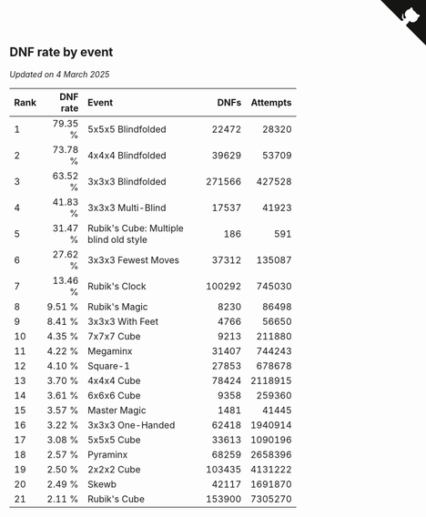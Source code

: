 ## DNF rate by event

*Updated on  4 March 2025*

| Rank | DNF rate | Event | DNFs | Attempts |
| :--- | ---: | :--- | ---: | ---: |
| 1 | 79.35 % | 5x5x5 Blindfolded | 22472 | 28320 |
| 2 | 73.78 % | 4x4x4 Blindfolded | 39629 | 53709 |
| 3 | 63.52 % | 3x3x3 Blindfolded | 271566 | 427528 |
| 4 | 41.83 % | 3x3x3 Multi-Blind | 17537 | 41923 |
| 5 | 31.47 % | Rubik's Cube: Multiple blind old style | 186 | 591 |
| 6 | 27.62 % | 3x3x3 Fewest Moves | 37312 | 135087 |
| 7 | 13.46 % | Rubik's Clock | 100292 | 745030 |
| 8 | 9.51 % | Rubik's Magic | 8230 | 86498 |
| 9 | 8.41 % | 3x3x3 With Feet | 4766 | 56650 |
| 10 | 4.35 % | 7x7x7 Cube | 9213 | 211880 |
| 11 | 4.22 % | Megaminx | 31407 | 744243 |
| 12 | 4.10 % | Square-1 | 27853 | 678678 |
| 13 | 3.70 % | 4x4x4 Cube | 78424 | 2118915 |
| 14 | 3.61 % | 6x6x6 Cube | 9358 | 259360 |
| 15 | 3.57 % | Master Magic | 1481 | 41445 |
| 16 | 3.22 % | 3x3x3 One-Handed | 62418 | 1940914 |
| 17 | 3.08 % | 5x5x5 Cube | 33613 | 1090196 |
| 18 | 2.57 % | Pyraminx | 68259 | 2658396 |
| 19 | 2.50 % | 2x2x2 Cube | 103435 | 4131222 |
| 20 | 2.49 % | Skewb | 42117 | 1691870 |
| 21 | 2.11 % | Rubik's Cube | 153900 | 7305270 |


<a href="https://github.com/JustinTimeCuber/wca_statistics" class="github-corner" aria-label="View source on Github"><svg width="80" height="80" viewBox="0 0 250 250" style="fill:#151513; color:#fff; position: absolute; top: 0; border: 0; right: 0;" aria-hidden="true"><path d="M0,0 L115,115 L130,115 L142,142 L250,250 L250,0 Z"></path><path d="M128.3,109.0 C113.8,99.7 119.0,89.6 119.0,89.6 C122.0,82.7 120.5,78.6 120.5,78.6 C119.2,72.0 123.4,76.3 123.4,76.3 C127.3,80.9 125.5,87.3 125.5,87.3 C122.9,97.6 130.6,101.9 134.4,103.2" fill="currentColor" style="transform-origin: 130px 106px;" class="octo-arm"></path><path d="M115.0,115.0 C114.9,115.1 118.7,116.5 119.8,115.4 L133.7,101.6 C136.9,99.2 139.9,98.4 142.2,98.6 C133.8,88.0 127.5,74.4 143.8,58.0 C148.5,53.4 154.0,51.2 159.7,51.0 C160.3,49.4 163.2,43.6 171.4,40.1 C171.4,40.1 176.1,42.5 178.8,56.2 C183.1,58.6 187.2,61.8 190.9,65.4 C194.5,69.0 197.7,73.2 200.1,77.6 C213.8,80.2 216.3,84.9 216.3,84.9 C212.7,93.1 206.9,96.0 205.4,96.6 C205.1,102.4 203.0,107.8 198.3,112.5 C181.9,128.9 168.3,122.5 157.7,114.1 C157.9,116.9 156.7,120.9 152.7,124.9 L141.0,136.5 C139.8,137.7 141.6,141.9 141.8,141.8 Z" fill="currentColor" class="octo-body"></path></svg></a><style>.github-corner:hover .octo-arm{animation:octocat-wave 560ms ease-in-out}@keyframes octocat-wave{0%,100%{transform:rotate(0)}20%,60%{transform:rotate(-25deg)}40%,80%{transform:rotate(10deg)}}@media (max-width:500px){.github-corner:hover .octo-arm{animation:none}.github-corner .octo-arm{animation:octocat-wave 560ms ease-in-out}}</style>

